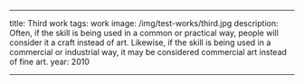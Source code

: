 ---

title: Third work
tags: work
image: /img/test-works/third.jpg
description: Often, if the skill is being used in a common or practical way, people will consider it a craft instead of art. Likewise, if the skill is being used in a commercial or industrial way, it may be considered commercial art instead of fine art.
year: 2010

---